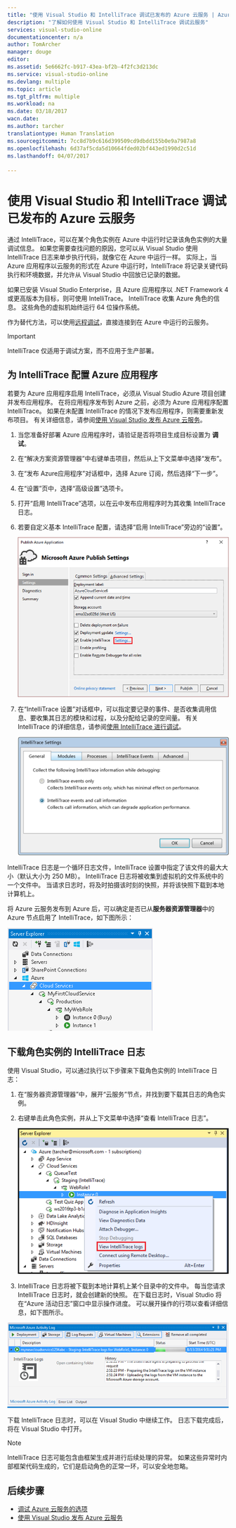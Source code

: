 ```yaml
---
title: "使用 Visual Studio 和 IntelliTrace 调试已发布的 Azure 云服务 | Azure"
description: "了解如何使用 Visual Studio 和 IntelliTrace 调试云服务"
services: visual-studio-online
documentationcenter: n/a
author: TomArcher
manager: douge
editor: 
ms.assetid: 5e6662fc-b917-43ea-bf2b-4f2fc3d213dc
ms.service: visual-studio-online
ms.devlang: multiple
ms.topic: article
ms.tgt_pltfrm: multiple
ms.workload: na
ms.date: 03/18/2017
wacn.date: 
ms.author: tarcher
translationtype: Human Translation
ms.sourcegitcommit: 7cc8d7b9c616d399509cd9dbdd155b0e9a7987a8
ms.openlocfilehash: 6d37af5cda5d10664fded02bf443ed1990d2c51d
ms.lasthandoff: 04/07/2017

---
```


# <a name="debugging-a-published-azure-cloud-service-with-visual-studio-and-intellitrace"></a>使用 Visual Studio 和 IntelliTrace 调试已发布的 Azure 云服务
通过 IntelliTrace，可以在某个角色实例在 Azure 中运行时记录该角色实例的大量调试信息。 如果您需要查找问题的原因，您可以从 Visual Studio 使用 IntelliTrace 日志来单步执行代码，就像它在 Azure 中运行一样。 实际上，当 Azure 应用程序以云服务的形式在 Azure 中运行时，IntelliTrace 将记录关键代码执行和环境数据，并允许从 Visual Studio 中回放已记录的数据。 

如果已安装 Visual Studio Enterprise，且 Azure 应用程序以 .NET Framework 4 或更高版本为目标，则可使用 IntelliTrace。 IntelliTrace 收集 Azure 角色的信息。 这些角色的虚拟机始终运行 64 位操作系统。

作为替代方法，可以使用[远程调试](http://go.microsoft.com/fwlink/p/?LinkId=623041)，直接连接到在 Azure 中运行的云服务。

> [!IMPORTANT]
> IntelliTrace 仅适用于调试方案，而不应用于生产部署。
> 

## <a name="configure-an-azure-application-for-intellitrace"></a>为 IntelliTrace 配置 Azure 应用程序
若要为 Azure 应用程序启用 IntelliTrace，必须从 Visual Studio Azure 项目创建并发布应用程序。 在将应用程序发布到 Azure 之前，必须为 Azure 应用程序配置 IntelliTrace。 如果在未配置 IntelliTrace 的情况下发布应用程序，则需要重新发布项目。 有关详细信息，请参阅[使用 Visual Studio 发布 Azure 云服务](http://go.microsoft.com/fwlink/p/?LinkId=623012)。

1. 当您准备好部署 Azure 应用程序时，请验证是否将项目生成目标设置为 **调试**。

1. 在“解决方案资源管理器”中右键单击项目，然后从上下文菜单中选择“发布”。

1. 在“发布 Azure应用程序”对话框中，选择 Azure 订阅，然后选择“下一步”。

1. 在“设置”页中，选择“高级设置”选项卡。

1. 打开“启用 IntelliTrace”选项，以在云中发布应用程序时为其收集 IntelliTrace 日志。

1. 若要自定义基本 IntelliTrace 配置，请选择“启用 IntelliTrace”旁边的“设置”。

    ![IntelliTrace 设置链接](./media/vs-azure-tools-intellitrace-debug-published-cloud-services/intellitrace-settings-link.png)

1. 在“IntelliTrace 设置”对话框中，可以指定要记录的事件、是否收集调用信息、要收集其日志的模块和过程，以及分配给记录的空间量。 有关 IntelliTrace 的详细信息，请参阅[使用 IntelliTrace 进行调试](http://go.microsoft.com/fwlink/?LinkId=214468)。

    ![IntelliTrace 设置](./media/vs-azure-tools-intellitrace-debug-published-cloud-services/IC519063.png)

IntelliTrace 日志是一个循环日志文件，IntelliTrace 设置中指定了该文件的最大大小（默认大小为 250 MB）。 IntelliTrace 日志将被收集到虚拟机的文件系统中的一个文件中。 当请求日志时，将及时拍摄该时刻的快照，并将该快照下载到本地计算机上。

将 Azure 云服务发布到 Azure 后，可以确定是否已从**服务器资源管理器**中的 Azure 节点启用了 IntelliTrace，如下图所示：

![服务器资源管理器 - 已启用 IntelliTrace](./media/vs-azure-tools-intellitrace-debug-published-cloud-services/IC744134.png)

## <a name="download-intellitrace-logs-for-a-role-instance"></a>下载角色实例的 IntelliTrace 日志
使用 Visual Studio，可以通过执行以下步骤来下载角色实例的 IntelliTrace 日志：

1. 在“服务器资源管理器”中，展开“云服务”节点，并找到要下载其日志的角色实例。 

1. 右键单击此角色实例，并从上下文菜单中选择“查看 IntelliTrace 日志”。 

    ![“查看 IntelliTrace 日志”菜单选项](./media/vs-azure-tools-intellitrace-debug-published-cloud-services/view-intellitrace-logs.png)

1. IntelliTrace 日志将被下载到本地计算机上某个目录中的文件中。 每当您请求 IntelliTrace 日志时，就会创建新的快照。 在下载日志时，Visual Studio 将在“Azure 活动日志”窗口中显示操作进度。 可以展开操作的行项以查看详细信息，如下图所示。

![VST_IntelliTraceDownloadProgress](./media/vs-azure-tools-intellitrace-debug-published-cloud-services/IC745551.png)

下载 IntelliTrace 日志时，可以在 Visual Studio 中继续工作。 日志下载完成后，将在 Visual Studio 中打开。

> [!NOTE]
> IntelliTrace 日志可能包含由框架生成并进行后续处理的异常。 如果这些异常时内部框架代码生成的，它们是启动角色的正常一环，可以安全地忽略。
> 
> 

## <a name="next-steps"></a>后续步骤
- [调试 Azure 云服务的选项](./vs-azure-tools-debugging-cloud-services-overview.md)
- [使用 Visual Studio 发布 Azure 云服务](./vs-azure-tools-publishing-a-cloud-service.md)
